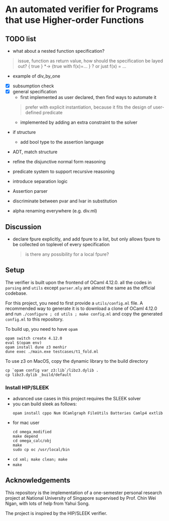 # An automated verifier for Programs that use Higher-order Functions

## TODO list


- what about a nested function specification?
> issue, function as return value, how should the specification be layed out? { true } *-> {true with f(x)=... } ? or just f(x) = ...
  - example of div_by_one
- [x] subsumption check
- [x] general specification
  - first implemented as user declared, then find ways to automate it
  > prefer with explicit instantiation, because it fits the design of user-defined predicate
  - implemented by adding an extra constraint to the solver
- if structure
  - add bool type to the assertion language
- ADT, match structure
- refine the disjunctive normal form reasoning
- predicate system to support recursive reasoning
- introduce separation logic
- Assertion parser

- discriminate between pvar and lvar in substitution
- alpha renaming everywhere (e.g. div.ml)

## Discussion

- declare fpure explicitly, and add fpure to a list, but only allows fpure to be collected on toplevel of every specification
  > is there any possibility for a local fpure?


## Setup

The verifier is built upon the frontend of OCaml 4.12.0. all the codes in `parsing` and `utils` except `parser.mly` are almost the same as the official codebase.

For this project, you need to first provide a `utils/config.ml` file. A recommended way to generate it is to download a clone of OCaml 4.12.0 and run `./configure ; cd utils ; make config.ml` and copy the generated `config.ml` to this repository.

To build up, you need to have `opam`

```
opam switch create 4.12.0
eval $(opam env)
opam install dune z3 menhir 
dune exec ./main.exe testcases/t1_fold.ml
```

To use z3 on MacOS, copy the dynamic library to the build directory
```
cp `opam config var z3:lib`/libz3.dylib .
cp libz3.dylib _build/default
```


### Install HIP/SLEEK

- advanced use cases in this project requires the SLEEK solver
- you can build sleek as follows:
  ```
  opam install cppo Num OCamlgraph FileUtils Batteries Camlp4 extlib
  ```
- for mac user
  ```
  cd omega_modified
  make depend
  cd omega_calc/obj
  make
  sudo cp oc /usr/local/bin
  ```
- `cd xml; make clean; make`
- `make`
  

## Acknowledgements

This repository is the implementation of a one-semester personal research project at National University of Singapore supervised by Prof. Chin Wei Ngan, with lots of help from Yahui Song.

The project is inspired by the HIP/SLEEK verifier.